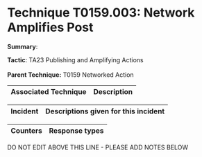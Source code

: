# Technique T0159.003: Network Amplifies Post

**Summary**: 

**Tactic**: TA23 Publishing and Amplifying Actions <br><br>**Parent Technique:** T0159 Networked Action


| Associated Technique | Description |
| --------- | ------------------------- |



| Incident | Descriptions given for this incident |
| -------- | -------------------- |



| Counters | Response types |
| -------- | -------------- |


DO NOT EDIT ABOVE THIS LINE - PLEASE ADD NOTES BELOW